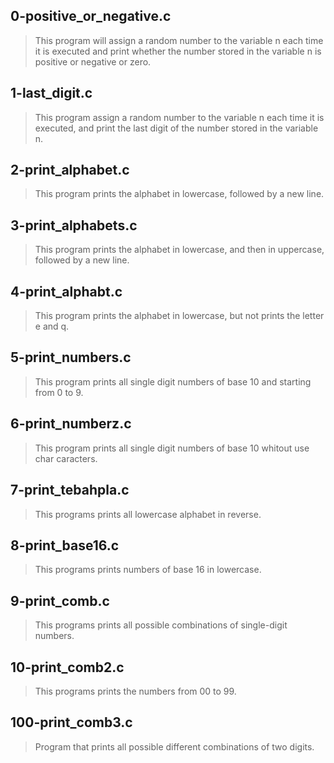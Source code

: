 ## 0-positive_or_negative.c
> This program will assign a random number to the variable n each time it is executed and print whether the number stored in the variable n is positive or negative or zero.

## 1-last_digit.c
> This program assign a random number to the variable n each time it is executed, and print the last digit of the number stored in the variable n.
## 2-print_alphabet.c
> This program prints the alphabet in lowercase, followed by a new line.

## 3-print_alphabets.c
> This program prints the alphabet in lowercase, and then in uppercase, followed by a new line.

## 4-print_alphabt.c
> This program prints the alphabet in lowercase, but not prints the letter e and q.

## 5-print_numbers.c
> This program prints all single digit numbers of base 10 and starting from 0 to 9.

## 6-print_numberz.c
> This program prints all single digit numbers of base 10 whitout use char caracters.

## 7-print_tebahpla.c
> This programs prints all lowercase alphabet in reverse.

## 8-print_base16.c
> This programs prints numbers of base 16 in lowercase.

## 9-print_comb.c
> This programs prints  all possible combinations of single-digit numbers.

## 10-print_comb2.c
> This programs prints the numbers from 00 to 99.

## 100-print_comb3.c
> Program that prints all possible different combinations of two digits.
